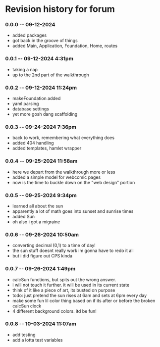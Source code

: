 # Revision history for forum

### 0.0.0 -- 09-12-2024
* added packages
* got back in the groove of things
* added Main, Application, Foundation, Home, routes 

### 0.0.1 -- 09-12-2024 4:31pm
* taking a nap
* up to the 2nd part of the walkthrough

### 0.0.2 -- 09-12-2024 11:24pm
* makeFoundation added
* yaml parsing
* database settings
* yet more gosh dang scaffolding

### 0.0.3 -- 09-24-2024 7:36pm
* back to work, remembering what everything does
* added 404 handling
* added templates, hamlet wrapper

### 0.0.4 -- 09-25-2024 11:58am
* here we depart from the walkthrough more or less
* added a simple model for webcomic pages
* now is the time to buckle down on the "web design" portion

### 0.0.5 -- 09-25-2024 9:34pm
* learned all about the sun
* apparently a lot of math goes into sunset and sunrise times
* added Sun
* oh also i got a migraine

### 0.0.6 -- 09-26-2024 10:50am
* converting decimal (0,1) to a time of day!
* the sun stuff doesnt really work im gonna have to redo it all
* but i did figure out CPS kinda

### 0.0.7 -- 09-26-2024 1:49pm
* calcSun functions, but spits out the wrong answer.
* i will not touch it further. it will be used in its current state
* think of it like a piece of art, its busted on purpose
* todo: just pretend the sun rises at 6am and sets at 6pm every day
* make some fun lil color thing based on if its after or before the broken calcSun clock
* 4 different background colors. itd be fun!

### 0.0.8 -- 10-03-2024 11:07am
* add testing
* add a lotta test variables